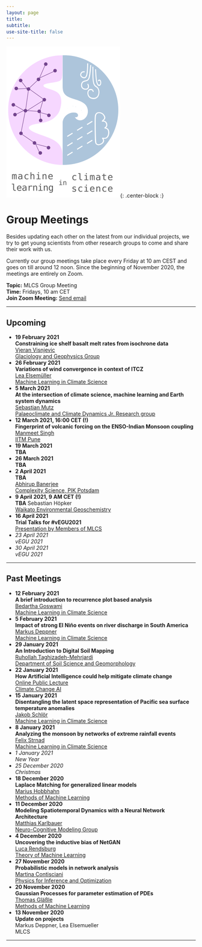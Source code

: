 ```yaml
---
layout: page
title:
subtitle:
use-site-title: false
---
```

![MLCS-Logo](/img/mlcs_logo_small.png){: .center-block :}

# Group Meetings

Besides updating each other on the latest from our individual projects,
we try to get young scientists from other research groups to come and
share their work with us. 

Currently our group meetings take place every Friday at 10 am CEST and
goes on till around 12 noon. Since the beginning of November 2020, the
meetings are entirely on Zoom. 

**Topic:** MLCS Group Meeting  
**Time:** Fridays, 10 am CET  
**Join Zoom Meeting:** [Send email](mailto:bedartha.goswami@uni-tuebingen.de)

***

## Upcoming

+ **19 February 2021**  
**Constraining ice shelf basalt melt rates from isochrone data**  
[Vjeran
Visnjevic](https://www.researchgate.net/profile/Vjeran_Visnjevic)  
[Glaciology and Geophysics Group](https://uni-tuebingen.de/en/147612)
+ **26 February 2021**  
**Variations of wind convergence in context of ITCZ**  
[Lea Elsemüller](https://machineclimate.de/people/elsemueller/)  
[Machine Learning in Climate Science](https://machineclimate.de/)
+ **5 March 2021**  
**At the intersection of climate science, machine learning and Earth system dynamics**  
[Sebastian Mutz](http://mutz.science/)  
[Palaeoclimate and Climate Dynamics Jr. Research group](https://uni-tuebingen.de/en/164926)  
+ **12 March 2021, 16:00 CET (!)**  
**Fingerprint of volcanic forcing on the ENSO-Indian Monsoon coupling**  
[Manmeet Singh](https://www.tropmet.res.in/119-Manmeet%20%20Singh-scientist_detail)  
[IITM Pune](https://www.tropmet.res.in/index.php)  
+ **19 March 2021**  
**TBA**  
+ **26 March 2021**  
**TBA**  
+ **2 April 2021**  
**TBA**  
[Abhirup Banerjee](https://www.pik-potsdam.de/members/banerjee)  
[Complexity Science, PIK Potsdam](https://www.pik-potsdam.de/en/institute/departments/complexity-science)  
+ **9 April 2021, 9 AM CET (!)**  
**TBA**
Sebastian Höpker  
[Waikato Environmental Geoschemistry](https://wegeochem.com/)
+ **16 April 2021**  
**Trial Talks for #vEGU2021**  
[Presentation by Members of MLCS](https://machineclimate.de/about/our-group/#team)
+ _23 April 2021_  
_vEGU 2021_
+ _30 April 2021_  
_vEGU 2021_

***

## Past Meetings

+ **12 February 2021**  
**A brief introduction to recurrence plot based analysis**  
[Bedartha Goswami](https://machineclimate.de/people/goswami/)  
[Machine Learning in Climate Science](https://machineclimate.de/)
+ **5 February 2021**  
**Impact of strong El Niño events on river discharge in South America**  
[Markus Deppner](https://machineclimate.de/people/deppner/)  
[Machine Learning in Climate Science](https://machineclimate.de/)
+ **29 January 2021**  
**An Introduction to Digital Soil Mapping**  
[Ruhollah Taghizadeh-Mehrjardi](https://uni-tuebingen.de/en/113420)  
[Department of Soil Science and Geomorphology](https://uni-tuebingen.de/en/104517)
+ **22 January 2021**  
**How Artificial Intelligence could help mitigate climate change**  
[Online Public Lecture](https://youtu.be/HEw3xhTMnp0)  
[Climate Change AI](https://www.climatechange.ai/)
+ **15 January 2021**  
**Disentangling the latent space representation of Pacific sea surface
temperature anomalies**  
[Jakob Schlör](https://mlcs.github.io/people/schloer/)  
[Machine Learning in Climate Science](https://mlcs.github.io/about-mlcs/)
+ **8 January 2021**  
**Analyzing the monsoon by networks of extreme rainfall events**  
[Felix Strnad](https://mlcs.github.io/people/strnad/)  
[Machine Learning in Climate Science](https://mlcs.github.io/about-mlcs/)
+ _1 January 2021_  
_New Year_
+ _25 December 2020_  
_Christmas_
+ **18 December 2020**  
**Laplace Matching for generalized linear models**  
[Marius Hobbhahn](http://www.mariushobbhahn.com/)  
[Methods of Machine Learning](http://mml.inf.uni-tuebingen.de)
+ **11 December 2020**  
**Modeling Spatiotemporal Dynamics with a Neural Network Architecture**  
[Matthias Karlbauer](https://uni-tuebingen.de/en/153126)  
[Neuro-Cognitive Modeling Group](https://uni-tuebingen.de/en/25369)
+ **4 December 2020**  
**Uncovering the inductive bias of NetGAN**  
[Luca Rendsburg](https://www.tml.cs.uni-tuebingen.de/team/rendsburg/index.php)  
[Theory of Machine Learning](https://www.tml.cs.uni-tuebingen.de/index.php)
+ **27 November 2020**  
**Probabilistic models in network analysis**  
[Martina Contisciani](https://is.tuebingen.mpg.de/person/mcontisciani)  
[Physics for Inference and Optimization](https://www.cdebacco.com/)
+ **20 November 2020**  
**Gaussian Processes for parameter estimation of PDEs**  
[Thomas Gläßle](https://github.com/coldfix/)  
[Methods of Machine Learning](http://mml.inf.uni-tuebingen.de)
+ **13 November 2020**  
**Update on projects**  
Markus Deppner, Lea Elsemueller  
MLCS

***

